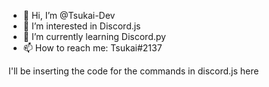 - 👋 Hi, I’m @Tsukai-Dev
- 👀 I’m interested in Discord.js
- 🌱 I’m currently learning Discord.py
- 📫 How to reach me: Tsukai#2137

I'll be inserting the code for the commands in discord.js here
